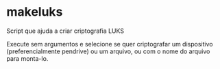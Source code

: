 # makeluks

Script que ajuda a criar criptografia LUKS

Execute sem argumentos e selecione se quer criptografar um dispositivo (preferencialmente pendrive) ou um arquivo, ou com o nome do arquivo para monta-lo.
